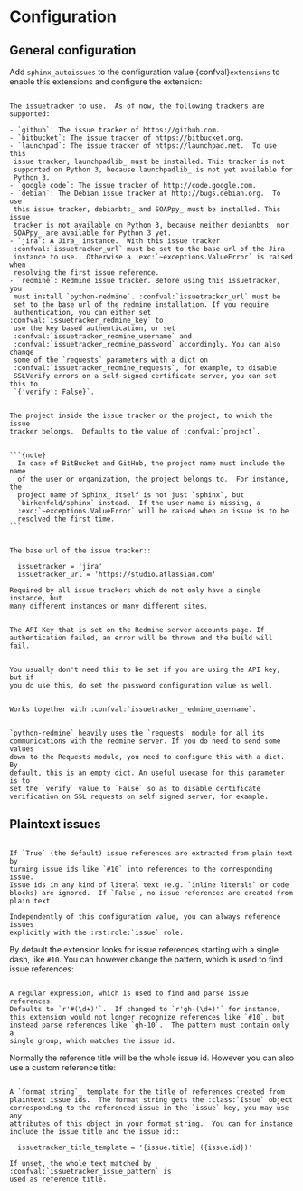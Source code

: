 # Configuration

## General configuration

Add `sphinx_autoissues` to the configuration value {confval}`extensions` to enable this extensions
and configure the extension:

```{confval} issuetracker

The issuetracker to use.  As of now, the following trackers are
supported:

- `github`: The issue tracker of https://github.com.
- `bitbucket`: The issue tracker of https://bitbucket.org.
- `launchpad`: The issue tracker of https://launchpad.net.  To use this
 issue tracker, launchpadlib_ must be installed. This tracker is not
 supported on Python 3, because launchpadlib_ is not yet available for
 Python 3.
- `google code`: The issue tracker of http://code.google.com.
- `debian`: The Debian issue tracker at http://bugs.debian.org.  To use
 this issue tracker, debianbts_ and SOAPpy_ must be installed. This issue
 tracker is not available on Python 3, because neither debianbts_ nor
 SOAPpy_ are available for Python 3 yet.
- `jira`: A Jira_ instance.  With this issue tracker
 :confval:`issuetracker_url` must be set to the base url of the Jira
 instance to use.  Otherwise a :exc:`~exceptions.ValueError` is raised when
 resolving the first issue reference.
- `redmine`: Redmine issue tracker. Before using this issuetracker, you
 must install `python-redmine`. :confval:`issuetracker_url` must be
 set to the base url of the redmine installation. If you require
 authentication, you can either set :confval:`issuetracker_redmine_key` to
 use the key based authentication, or set
 :confval:`issuetracker_redmine_username` and
 :confval:`issuetracker_redmine_password` accordingly. You can also change
 some of the `requests` parameters with a dict on
 :confval:`issuetracker_redmine_requests`, for example, to disable
 SSLVerify errors on a self-signed certificate server, you can set this to
 `{'verify': False}`.
```

````{confval} issuetracker_project

The project inside the issue tracker or the project, to which the issue
tracker belongs.  Defaults to the value of :confval:`project`.


```{note}
  In case of BitBucket and GitHub, the project name must include the name
  of the user or organization, the project belongs to.  For instance, the
  project name of Sphinx_ itself is not just `sphinx`, but
  `birkenfeld/sphinx` instead.  If the user name is missing, a
  :exc:`~exceptions.ValueError` will be raised when an issue is to be
  resolved the first time.
```

````

```{confval} issuetracker_url

The base url of the issue tracker::

  issuetracker = 'jira'
  issuetracker_url = 'https://studio.atlassian.com'

Required by all issue trackers which do not only have a single instance, but
many different instances on many different sites.

```

```{confval} issuetracker_redmine_key

The API Key that is set on the Redmine server accounts page. If
authentication failed, an error will be thrown and the build will fail.
```

```{confval} issuetracker_redmine_username

You usually don't need this to be set if you are using the API key, but if
you do use this, do set the password configuration value as well.
```

```{confval} issuetracker_redmine_password

Works together with :confval:`issuetracker_redmine_username`.
```

```{confval} issuetracker_redmine_requests

`python-redmine` heavily uses the `requests` module for all its
communications with the redmine server. If you do need to send some values
down to the Requests module, you need to configure this with a dict. By
default, this is an empty dict. An useful usecase for this parameter is to
set the `verify` value to `False` so as to disable certificate
verification on SSL requests on self signed server, for example.
```

## Plaintext issues

```{confval} issuetracker_plaintext_issues

If `True` (the default) issue references are extracted from plain text by
turning issue ids like `#10` into references to the corresponding issue.
Issue ids in any kind of literal text (e.g. `inline literals` or code
blocks) are ignored.  If `False`, no issue references are created from
plain text.

Independently of this configuration value, you can always reference issues
explicitly with the :rst:role:`issue` role.
```

By default the extension looks for issue references starting with a single dash, like `#10`. You can
however change the pattern, which is used to find issue references:

```{confval} issuetracker_issue_pattern

A regular expression, which is used to find and parse issue references.
Defaults to `r'#(\d+)'`.  If changed to `r'gh-(\d+)'` for instance,
this extension would not longer recognize references like `#10`, but
instead parse references like `gh-10`.  The pattern must contain only a
single group, which matches the issue id.
```

Normally the reference title will be the whole issue id. However you can also use a custom reference
title:

```{confval} issuetracker_title_template

A `format string`_ template for the title of references created from
plaintext issue ids.  The format string gets the :class:`Issue` object
corresponding to the referenced issue in the `issue` key, you may use any
attributes of this object in your format string.  You can for instance
include the issue title and the issue id::

  issuetracker_title_template = '{issue.title} ({issue.id})'

If unset, the whole text matched by :confval:`issuetracker_issue_pattern` is
used as reference title.
```

[debianbts]: http://pypi.python.org/pypi/python-debianbts/
[format string]: http://docs.python.org/library/string.html#format-string-syntax
[jira]: http://www.atlassian.com/software/jira/
[launchpadlib]: http://pypi.python.org/pypi/launchpadlib/
[soappy]: http://pypi.python.org/pypi/SOAPpy/
[sphinx]: http://sphinx.pocoo.org
[sphinx issue tracker]: https://bitbucket.org/birkenfeld/sphinx/issues/
